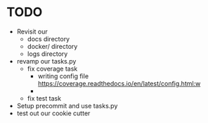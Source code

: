 # TODO

- Revisit our
  - docs directory
  - docker/ directory
  - logs directory
- revamp our tasks.py
  - fix coverage task
    - writing config file https://coverage.readthedocs.io/en/latest/config.html:w
    - 
  - fix test task
- Setup precommit and use tasks.py
- test out our cookie cutter
